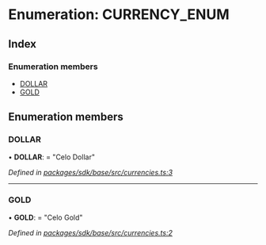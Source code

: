 # Enumeration: CURRENCY_ENUM

## Index

### Enumeration members

* [DOLLAR](_currencies_.currency_enum.md#dollar)
* [GOLD](_currencies_.currency_enum.md#gold)

## Enumeration members

###  DOLLAR

• **DOLLAR**: = "Celo Dollar"

*Defined in [packages/sdk/base/src/currencies.ts:3](https://github.com/medhak1/celo-monorepo/blob/master/packages/sdk/base/src/currencies.ts#L3)*

___

###  GOLD

• **GOLD**: = "Celo Gold"

*Defined in [packages/sdk/base/src/currencies.ts:2](https://github.com/medhak1/celo-monorepo/blob/master/packages/sdk/base/src/currencies.ts#L2)*
